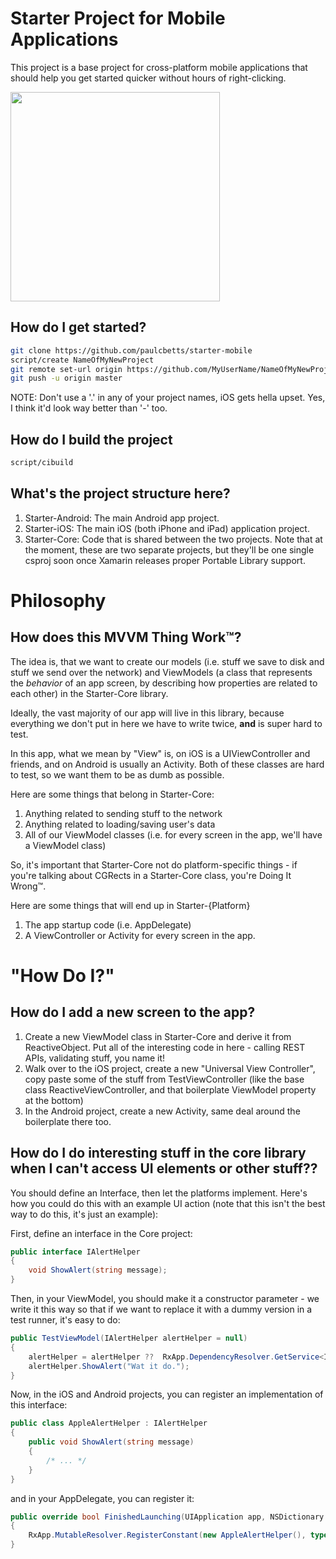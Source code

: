 # Starter Project for Mobile Applications

This project is a base project for cross-platform mobile applications that
should help you get started quicker without hours of right-clicking.

<img src="http://cl.ly/image/0s1S460g3k1r/content#png" width=335 />

## How do I get started?

```sh
git clone https://github.com/paulcbetts/starter-mobile
script/create NameOfMyNewProject
git remote set-url origin https://github.com/MyUserName/NameOfMyNewProject
git push -u origin master
```

NOTE: Don't use a '.' in any of your project names, iOS gets hella upset. Yes,
I think it'd look way better than '-' too.

## How do I build the project

```sh
script/cibuild
```

## What's the project structure here?

1. Starter-Android: The main Android app project.
1. Starter-iOS: The main iOS (both iPhone and iPad) application project.
1. Starter-Core: Code that is shared between the two projects. Note that at
   the moment, these are two separate projects, but they'll be one single
   csproj soon once Xamarin releases proper Portable Library support.

# Philosophy

## How does this MVVM Thing Work™?

The idea is, that we want to create our models (i.e. stuff we save to disk and
stuff we send over the network) and ViewModels (a class that represents the
*behavior* of an app screen, by describing how properties are related to each
other) in the Starter-Core library. 

Ideally, the vast majority of our app will live in this library, because
everything we don't put in here we have to write twice, **and** is super hard
to test.

In this app, what we mean by "View" is, on iOS is a UIViewController and
friends, and on Android is usually an Activity. Both of these classes are hard
to test, so we want them to be as dumb as possible.

Here are some things that belong in Starter-Core:

1. Anything related to sending stuff to the network
1. Anything related to loading/saving user's data
1. All of our ViewModel classes (i.e. for every screen in the app, we'll have
   a ViewModel class)

So, it's important that Starter-Core not do platform-specific things - if
you're talking about CGRects in a Starter-Core class, you're Doing It Wrong™.

Here are some things that will end up in Starter-{Platform}

1. The app startup code (i.e. AppDelegate)
1. A ViewController or Activity for every screen in the app. 

# "How Do I?"

## How do I add a new screen to the app?

1. Create a new ViewModel class in Starter-Core and derive it from
   ReactiveObject. Put all of the interesting code in here - calling REST
   APIs, validating stuff, you name it!
1. Walk over to the iOS project, create a new "Universal View Controller",
   copy paste some of the stuff from TestViewController (like the base class
   ReactiveViewController, and that boilerplate ViewModel property at the
   bottom)
1. In the Android project, create a new Activity, same deal around the
   boilerplate there too.

## How do I do interesting stuff in the core library when I can't access UI elements or other stuff??

You should define an Interface, then let the platforms implement. Here's how
you could do this with an example UI action (note that this isn't the best way
to do this, it's just an example):

First, define an interface in the Core project:

```cs
public interface IAlertHelper
{
    void ShowAlert(string message);
}
```

Then, in your ViewModel, you should make it a constructor parameter - we write
it this way so that if we want to replace it with a dummy version in a test
runner, it's easy to do:

```cs
public TestViewModel(IAlertHelper alertHelper = null)
{
    alertHelper = alertHelper ??  RxApp.DependencyResolver.GetService<IAlertHelper>();
    alertHelper.ShowAlert("Wat it do.");
}
```

Now, in the iOS and Android projects, you can register an implementation of this interface:

```cs
public class AppleAlertHelper : IAlertHelper
{
    public void ShowAlert(string message)
    {
        /* ... */
    }
}
```

and in your AppDelegate, you can register it:

```cs
public override bool FinishedLaunching(UIApplication app, NSDictionary options)
{
    RxApp.MutableResolver.RegisterConstant(new AppleAlertHelper(), typeof(IAlertHelper));
}
```
